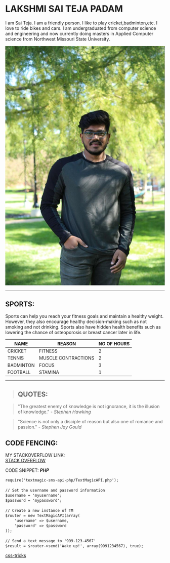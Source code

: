 # LAKSHMI SAI TEJA PADAM

I am Sai Teja. I am a friendly person. I like to play cricket,badminton,etc. I love to ride bikes and cars.
I am undergraduated from computer science and engineering and now currently doing masters in Applied Computer science from Northwest Missouri State University.

![Myimage](Teja.jpeg)

****

## SPORTS:
Sports can help you reach your fitness goals and maintain a healthy weight. However, they also encourage healthy decision-making such as not smoking and not drinking. Sports also have hidden health benefits such as lowering the chance of osteoporosis or breast cancer later in life.

|NAME|REASON|NO OF HOURS|
|----|------|-----------|
|CRICKET|FITNESS|2|
|TENNIS|MUSCLE CONTRACTIONS|2|
|BADMINTON|FOCUS|3|
|FOOTBALL|STAMINA|1|

****


> ## QUOTES:

>"The greatest enemy of knowledge is not ignorance, it is the illusion of knowledge." - *Stephen Hawking*

>"Science is not only a disciple of reason but also one of romance and passion." - *Stephen Jay Gould*

## CODE FENCING:

MY STACKOVERFLOW LINK:<br>
[STACK OVERFLOW](https://stackoverflow.com/questions/57423991/how-send-sms-in-php)

CODE SNIPPET: ***PHP*** 
```
require('textmagic-sms-api-php/TextMagicAPI.php');

// Set the username and password information
$username = 'myusername';
$password = 'mypassword';

// Create a new instance of TM
$router = new TextMagicAPI(array(
	'username' => $username,
	'password' => $password
));

// Send a text message to '999-123-4567'
$result = $router->send('Wake up!', array(9991234567), true);
```
[css-tricks](https://css-tricks.com/snippets/php/send-a-text-message/)

